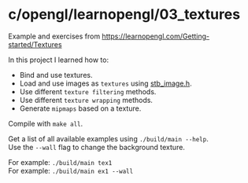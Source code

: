 # c/opengl/learnopengl/03_textures

Example and exercises from https://learnopengl.com/Getting-started/Textures

In this project I learned how to:
- Bind and use textures.
- Load and use images as `textures` using [stb_image.h](https://github.com/nothings/stb/blob/master/stb_image.h).
- Use different `texture filtering` methods.
- Use different `texture wrapping` methods.
- Generate `mipmaps` based on a texture.

Compile with `make all`.

Get a list of all available examples using `./build/main --help`.\
Use the `--wall` flag to change the background texture.

For example: `./build/main tex1`\
For example: `./build/main ex1 --wall`
